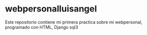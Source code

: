 # webpersonalluisangel
Este repositorio contiene mi primera practica sobre mi webpersonal, programado con HTML, Django sql3

